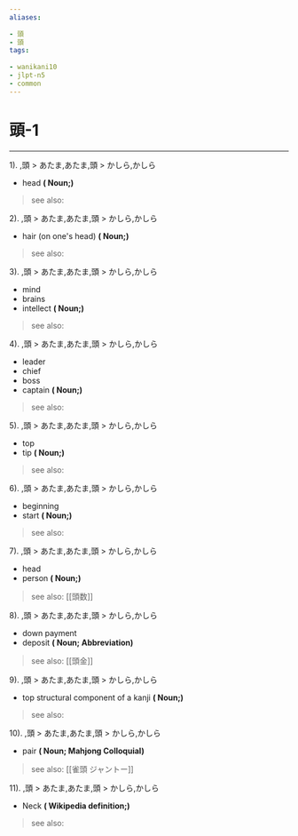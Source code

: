 ```yaml
---
aliases:
    
- 頭
- 頭
tags:
    
- wanikani10
- jlpt-n5
- common
---
```


# 頭-1
---
1).
,頭 > あたま,あたま,頭 > かしら,かしら

- head
**( Noun;)**
> see also: 
            
2).
,頭 > あたま,あたま,頭 > かしら,かしら

- hair (on one's head)
**( Noun;)**
> see also: 
            
3).
,頭 > あたま,あたま,頭 > かしら,かしら

- mind
- brains
- intellect
**( Noun;)**
> see also: 
            
4).
,頭 > あたま,あたま,頭 > かしら,かしら

- leader
- chief
- boss
- captain
**( Noun;)**
> see also: 
            
5).
,頭 > あたま,あたま,頭 > かしら,かしら

- top
- tip
**( Noun;)**
> see also: 
            
6).
,頭 > あたま,あたま,頭 > かしら,かしら

- beginning
- start
**( Noun;)**
> see also: 
            
7).
,頭 > あたま,あたま,頭 > かしら,かしら

- head
- person
**( Noun;)**
> see also:  [[頭数]]
            
8).
,頭 > あたま,あたま,頭 > かしら,かしら

- down payment
- deposit
**( Noun; Abbreviation)**
> see also:  [[頭金]]
            
9).
,頭 > あたま,あたま,頭 > かしら,かしら

- top structural component of a kanji
**( Noun;)**
> see also: 
            
10).
,頭 > あたま,あたま,頭 > かしら,かしら

- pair
**( Noun; Mahjong Colloquial)**
> see also:  [[雀頭 ジャントー]]
            
11).
,頭 > あたま,あたま,頭 > かしら,かしら

- Neck
**( Wikipedia definition;)**
> see also: 
            